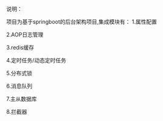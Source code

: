 说明：

项目为基于springboot的后台架构项目,集成模块有：
1.属性配置

2.AOP日志管理

3.redis缓存

4.定时任务/动态定时任务

5.分布式锁

6.消息队列

7.主从数据库

8.拦截器



